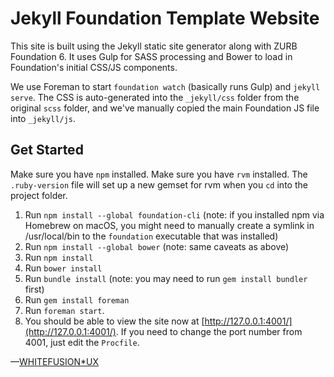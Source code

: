 # Jekyll Foundation Template Website

This site is built using the Jekyll static site generator along with ZURB Foundation 6. It uses Gulp for SASS processing and Bower to load in Foundation's initial CSS/JS components.

We use Foreman to start `foundation watch` (basically runs Gulp) and `jekyll serve`. The CSS is auto-generated into the `_jekyll/css` folder from the original `scss` folder, and we've manually copied the main Foundation JS file into `_jekyll/js`.

## Get Started

Make sure you have `npm` installed. Make sure you have `rvm` installed. The `.ruby-version` file will set up a new gemset for rvm when you `cd` into the project folder.

1. Run `npm install --global foundation-cli` (note: if you installed npm via Homebrew on macOS, you might need to manually create a symlink in /usr/local/bin to the `foundation` executable that was installed)
2. Run `npm install --global bower` (note: same caveats as above)
3. Run `npm install`
4. Run `bower install`
5. Run `bundle install` (note: you may need to run `gem install bundler` first)
6. Run `gem install foreman`
7. Run `foreman start`.
8. You should be able to view the site now at [http://127.0.0.1:4001/](http://127.0.0.1:4001/). If you need to change the port number from 4001, just edit the `Procfile`.

—[WHITEFUSION*UX](http://ux.whitefusion.io)